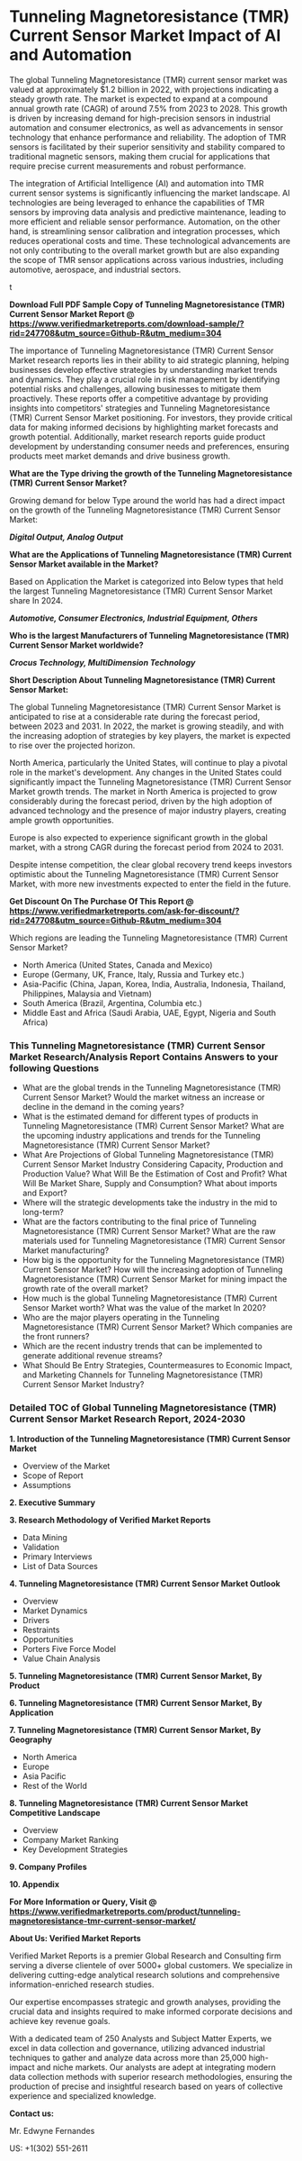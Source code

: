 <meta name="title" content="Global Tunneling Magnetoresistance (TMR) Current Sensor Market Impact of AI and Automation"><meta name="description" content="The global Tunneling Magnetoresistance (TMR) current sensor market was valued at approximately $1.2 billion in 2022, with projections indicating a steady growth rate. "><meta name="title" content="Tunneling Magnetoresistance (TMR) Current Sensor Market Size, Share, Scope, Trends, Growth, Opportunities, Analysis, Forecast"><h1>Tunneling Magnetoresistance (TMR) Current Sensor Market Impact of AI and Automation</h1><p>The global Tunneling Magnetoresistance (TMR) current sensor market was valued at approximately $1.2 billion in 2022, with projections indicating a steady growth rate. The market is expected to expand at a compound annual growth rate (CAGR) of around 7.5% from 2023 to 2028. This growth is driven by increasing demand for high-precision sensors in industrial automation and consumer electronics, as well as advancements in sensor technology that enhance performance and reliability. The adoption of TMR sensors is facilitated by their superior sensitivity and stability compared to traditional magnetic sensors, making them crucial for applications that require precise current measurements and robust performance.</p><p>The integration of Artificial Intelligence (AI) and automation into TMR current sensor systems is significantly influencing the market landscape. AI technologies are being leveraged to enhance the capabilities of TMR sensors by improving data analysis and predictive maintenance, leading to more efficient and reliable sensor performance. Automation, on the other hand, is streamlining sensor calibration and integration processes, which reduces operational costs and time. These technological advancements are not only contributing to the overall market growth but are also expanding the scope of TMR sensor applications across various industries, including automotive, aerospace, and industrial sectors.</p>t</p><p id="" class=""><strong>Download Full PDF Sample Copy of Tunneling Magnetoresistance (TMR) Current Sensor Market Report @ <a href="https://www.verifiedmarketreports.com/download-sample/?rid=247708&utm_source=Github-R&utm_medium=304" target="_blank">https://www.verifiedmarketreports.com/download-sample/?rid=247708&utm_source=Github-R&utm_medium=304</a></strong></p><p>The importance of&nbsp;Tunneling Magnetoresistance (TMR) Current Sensor Market research reports lies in their ability to aid strategic planning, helping businesses develop effective strategies by understanding market trends and dynamics. They play a crucial role in risk management by identifying potential risks and challenges, allowing businesses to mitigate them proactively. These reports offer a competitive advantage by providing insights into competitors' strategies and Tunneling Magnetoresistance (TMR) Current Sensor Market positioning. For investors, they provide critical data for making informed decisions by highlighting market forecasts and growth potential. Additionally, market research reports guide product development by understanding consumer needs and preferences, ensuring products meet market demands and drive business growth.</p><p><strong>What are the&nbsp;Type driving the growth of the Tunneling Magnetoresistance (TMR) Current Sensor Market?</strong></p><p id="" class="">Growing demand for below Type around the world has had a direct impact on the growth of the Tunneling Magnetoresistance (TMR) Current Sensor Market:</p><em><strong>Digital Output, Analog Output</strong></em></p><strong>What are the&nbsp;Applications&nbsp;of Tunneling Magnetoresistance (TMR) Current Sensor Market available in the Market?</strong></p><p id="" class="">Based on Application the Market is categorized into Below types that held the largest Tunneling Magnetoresistance (TMR) Current Sensor Market share In 2024.</p><em><strong>Automotive, Consumer Electronics, Industrial Equipment, Others</strong></em></p><strong>Who is the largest Manufacturers of Tunneling Magnetoresistance (TMR) Current Sensor Market worldwide?</strong></p><p><em><strong>Crocus Technology, MultiDimension Technology</strong></em></p><p id="" class=""><strong>Short Description About Tunneling Magnetoresistance (TMR) Current Sensor Market:</strong></p><p>The global Tunneling Magnetoresistance (TMR) Current Sensor Market is anticipated to rise at a considerable rate during the forecast period, between 2023 and 2031. In 2022, the market is growing steadily, and with the increasing adoption of strategies by key players, the market is expected to rise over the projected horizon.</p><p>North America, particularly the United States, will continue to play a pivotal role in the market's development. Any changes in the United States could significantly impact the Tunneling Magnetoresistance (TMR) Current Sensor Market growth trends. The market in North America is projected to grow considerably during the forecast period, driven by the high adoption of advanced technology and the presence of major industry players, creating ample growth opportunities.</p><p>Europe is also expected to experience significant growth in the global market, with a strong CAGR during the forecast period from 2024 to 2031.</p><p>Despite intense competition, the clear global recovery trend keeps investors optimistic about the Tunneling Magnetoresistance (TMR) Current Sensor Market, with more new investments expected to enter the field in the future.</p><p id="" class=""><strong>Get Discount On The Purchase Of This Report @ <a href="https://www.verifiedmarketreports.com/ask-for-discount/?rid=247708&utm_source=Github-R&utm_medium=304" target="_blank">https://www.verifiedmarketreports.com/ask-for-discount/?rid=247708&utm_source=Github-R&utm_medium=304</a></strong></p>Which regions are leading the Tunneling Magnetoresistance (TMR) Current Sensor Market?</p><ul><li>North America (United States, Canada and Mexico)</li><li>Europe (Germany, UK, France, Italy, Russia and Turkey etc.)</li><li>Asia-Pacific (China, Japan, Korea, India, Australia, Indonesia, Thailand, Philippines, Malaysia and Vietnam)</li><li>South America (Brazil, Argentina, Columbia etc.)</li><li>Middle East and Africa (Saudi Arabia, UAE, Egypt, Nigeria and South Africa)</li></ul><h3 id="" class="">This Tunneling Magnetoresistance (TMR) Current Sensor Market Research/Analysis Report Contains Answers to your following Questions</h3><ul><li>What are the global trends in the Tunneling Magnetoresistance (TMR) Current Sensor Market? Would the market witness an increase or decline in the demand in the coming years?</li><li>What is the estimated demand for different types of products in Tunneling Magnetoresistance (TMR) Current Sensor Market? What are the upcoming industry applications and trends for the Tunneling Magnetoresistance (TMR) Current Sensor Market?</li><li>What Are Projections of Global Tunneling Magnetoresistance (TMR) Current Sensor Market Industry Considering Capacity, Production and Production Value? What Will Be the Estimation of Cost and Profit? What Will Be Market Share, Supply and Consumption? What about imports and Export?</li><li>Where will the strategic developments take the industry in the mid to long-term?</li><li>What are the factors contributing to the final price of Tunneling Magnetoresistance (TMR) Current Sensor Market? What are the raw materials used for Tunneling Magnetoresistance (TMR) Current Sensor Market manufacturing?</li><li>How big is the opportunity for the Tunneling Magnetoresistance (TMR) Current Sensor Market? How will the increasing adoption of Tunneling Magnetoresistance (TMR) Current Sensor Market for mining impact the growth rate of the overall market?</li><li>How much is the global Tunneling Magnetoresistance (TMR) Current Sensor Market worth? What was the value of the market In 2020?</li><li>Who are the major players operating in the Tunneling Magnetoresistance (TMR) Current Sensor Market? Which companies are the front runners?</li><li>Which are the recent industry trends that can be implemented to generate additional revenue streams?</li><li>What Should Be Entry Strategies, Countermeasures to Economic Impact, and Marketing Channels for Tunneling Magnetoresistance (TMR) Current Sensor Market Industry?</li></ul><h3 id="" class="">Detailed TOC of Global Tunneling Magnetoresistance (TMR) Current Sensor Market Research Report, 2024-2030</h3><p id="" class=""><strong>1. Introduction of the Tunneling Magnetoresistance (TMR) Current Sensor Market</strong></p><ul><li>Overview of the Market</li><li>Scope of Report</li><li>Assumptions</li></ul><p id="" class=""><strong>2. Executive Summary</strong></p><p id="" class=""><strong>3. Research Methodology of Verified Market Reports</strong></p><ul><li>Data Mining</li><li>Validation</li><li>Primary Interviews</li><li>List of Data Sources</li></ul><p id="" class=""><strong>4. Tunneling Magnetoresistance (TMR) Current Sensor Market Outlook</strong></p><ul><li>Overview</li><li>Market Dynamics</li><li>Drivers</li><li>Restraints</li><li>Opportunities</li><li>Porters Five Force Model</li><li>Value Chain Analysis</li></ul><p id="" class=""><strong>5. Tunneling Magnetoresistance (TMR) Current Sensor Market, By Product</strong></p><p id="" class=""><strong>6. Tunneling Magnetoresistance (TMR) Current Sensor Market, By Application</strong></p><p id="" class=""><strong>7. Tunneling Magnetoresistance (TMR) Current Sensor Market, By Geography</strong></p><ul><li>North America</li><li>Europe</li><li>Asia Pacific</li><li>Rest of the World</li></ul><p id="" class=""><strong>8. Tunneling Magnetoresistance (TMR) Current Sensor Market Competitive Landscape</strong></p><ul><li>Overview</li><li>Company Market Ranking</li><li>Key Development Strategies</li></ul><p id="" class=""><strong>9. Company Profiles</strong></p><p id="" class=""><strong>10. Appendix</strong></p><p id="" class=""><strong>For More Information or Query, Visit @ <a href="https://www.verifiedmarketreports.com/product/tunneling-magnetoresistance-tmr-current-sensor-market/" target="_blank">https://www.verifiedmarketreports.com/product/tunneling-magnetoresistance-tmr-current-sensor-market/</a></strong></p><p id="" class=""><strong>About Us: Verified Market Reports</strong></p><p id="" class="">Verified Market Reports is a premier Global Research and Consulting firm serving a diverse clientele of over 5000+ global customers. We specialize in delivering cutting-edge analytical research solutions and comprehensive information-enriched research studies.</p><p id="" class="">Our expertise encompasses strategic and growth analyses, providing the crucial data and insights required to make informed corporate decisions and achieve key revenue goals.</p><p id="" class="">With a dedicated team of 250 Analysts and Subject Matter Experts, we excel in data collection and governance, utilizing advanced industrial techniques to gather and analyze data across more than 25,000 high-impact and niche markets. Our analysts are adept at integrating modern data collection methods with superior research methodologies, ensuring the production of precise and insightful research based on years of collective experience and specialized knowledge.</p><p id="" class=""><strong>Contact us:</strong></p><p id="" class="">Mr. Edwyne Fernandes</p><p id="" class="">US: +1(302) 551-2611</p>